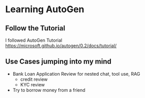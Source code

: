 # Learning AutoGen

## Follow the Tutorial

I followed AutoGen Tutorial <https://microsoft.github.io/autogen/0.2/docs/tutorial/>

## Use Cases jumping into my mind

* Bank Loan Application Review for nested chat, tool use, RAG
  * credit review
  * KYC review
* Try to borrow money from a friend
